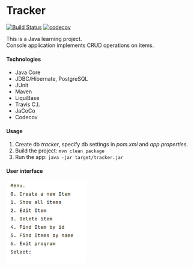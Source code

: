 # Tracker

[![Build Status](https://travis-ci.org/amasterenko/job4j_tracker.svg?branch=master)](https://travis-ci.org/amasterenko/job4j_tracker)
[![codecov](https://codecov.io/gh/amasterenko/job4j_tracker/branch/master/graph/badge.svg?token=DZRHXYXU00)](https://codecov.io/gh/amasterenko/job4j_tracker)  

This is a Java learning project.  
Console application implements CRUD operations on items.  

#### Technologies
* Java Core  
* JDBC/Hibernate, PostgreSQL
* JUnit  
* Maven
* LiquiBase
* Travis C.I.
* JaCoCo
* Codecov

#### Usage  
1. Create db _tracker_, specify db settings in _pom.xml_ and _app.properties_.
2. Build the project: ```mvn clean package``` 
3. Run the app: ```java -jar target/tracker.jar```

#### User interface  
![ScreenShot](img/tracker.png)  
